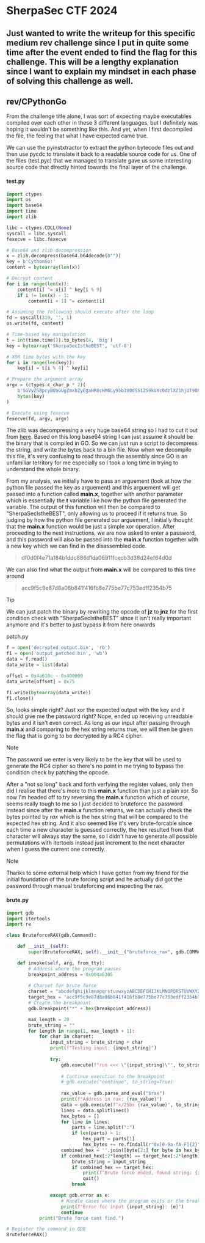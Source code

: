 SherpaSec CTF 2024 
=====
Just wanted to write the writeup for this specific medium rev challenge since I put in quite some time after the event ended to find the flag for this challenge. This will be a lengthy explanation since I want to explain my mindset in each phase of solving this challenge as well.
---

## rev/CPythonGo

From the challenge title alone, I was sort of expecting maybe executables compiled over each other in these 3 different languages, but I definitely was hoping it wouldn't be something like this. And yet, when I first decompiled the file, the feeling that what I have expected came true.




We can use the pyinstxtractor to extract the python bytecode files out and then use pycdc to translate it back to a readable source code for us. One of the files (test.pyc) that we managed to translate gave us some interesting source code that directly hinted towards the final layer of the challenge. 

#### test.py
```python
import ctypes
import os
import base64
import time
import zlib

libc = ctypes.CDLL(None)
syscall = libc.syscall
fexecve = libc.fexecve

# Base64 and zlib decompression
x = zlib.decompress(base64.b64decode(b""))
key = b'CythonGo!'
content = bytearray(len(x))

# Decrypt content
for i in range(len(x)):
    content[i] ^= x[i] ^ key[i % 9]
    if i != len(x) - 1:
        content[i + 1] ^= content[i]

# Assuming the following should execute after the loop
fd = syscall(319, '', 1)
os.write(fd, content)

# Time-based key manipulation
t = int(time.time()).to_bytes(4, 'big')
key = bytearray('SherpaSecIstheBEST', 'utf-8')

# XOR time bytes with the key
for i in range(len(key)):
    key[i] = t[i % 4] ^ key[i]

# Prepare the argument array
argv = (ctypes.c_char_p * 2)(
    b'SGVyZSBpcyB0aGUgZmxhZyEgaHR0cHM6Ly95b3V0dS5iZS9kUXc0dzlXZ1hjUT90PTQy', 
    bytes(key)
)

# Execute using fexecve
fexecve(fd, argv, argv)

```

The zlib was decompressing a very huge base64 string so I had to cut it out from [here](toolong.txt). Based on this long base64 string I can just assume it should be the binary that is compiled in GO. So we can just run a script to decompress the string, and write the bytes back to a bin file. Now when we decompile this file, it's very confusing to read through the assembly since GO is an unfamiliar territory for me especially so I took a long time in trying to understand the whole binary. 

From my analysis, we initially have to pass an arguement (look at how the python file passed the key as arguement) and this arguement will get passed into a function called **main.x**, together with another parameter which is essentially the **t** variable like how the python file generated the variable. The output of this function will then be compared to "SherpaSecIstheBEST", only allowing us to proceed if it returns true. So judging by how the python file generated our arguement, I initially thought that the **main.x** function would be just a simple xor operation. After proceeding to the next instructions, we are now asked to enter a password, and this password will also be passed into the **main.x** function together with a new key which we can find in the disassembled code.

> df0d0f4e71a184bfddc886d1da06911fcecb3d38d24ef64d0d

We can also find what the output from **main.x** will be compared to this time around

> acc9f5c9e87d8a06b841f416fb8e775be77c753edff2354b75

>[!TIP]
>We can just patch the binary by rewriting the opcode of **jz** to **jnz** for the first condition check with "SherpaSecIstheBEST" since  it isn't really important anymore and it's better to just bypass it from here onwards

patch.py
```python
f = open('decrypted_output.bin', 'rb')
f1 = open('output_patched.bin', 'wb')
data = f.read()
data_write = list(data)

offset = 0x4a618c - 0x400000
data_write[offset] = 0x75

f1.write(bytearray(data_write))
f1.close()
```

So, looks simple right? Just xor the expected output with the key and it should give me the password right? Nope, ended up receiving unreadable bytes and it isn't even correct. As long as our input after passing through **main.x** and comparing to the hex string returns true, we will then be given the flag that is going to be decrypted by a RC4 cipher. 

>[!NOTE]
>The password we enter is very likely to be the key that will be used to generate the RC4 cipher so there's no point in me trying to bypass the condition check by patching the opcode.

After a "not so long" back and forth verfying the register values, only then did I realise that there's more to this **main.x** function than just a plain xor. So now I'm headed off to try reversing the **main.x** function which of course, seems really tough to me so I just decided to bruteforce the password instead since after the **main.x** function returns, we can actually check the bytes pointed by _rax_ which is the hex string that will be compared to the expected hex string. And it also seemed like it's very brute-forcable since each time a new character is guessed correctly, the hex resulted from that character will always stay the same, so I didn't have to generate all possible permutations with itertools instead just increment to the next character when I guess the current one correctly. 

>[!NOTE]
>Thanks to some external help which I have gotten from my friend for the initial foundation of the brute forcing script and he actually did got the password through manual bruteforcing and inspecting the rax.

#### brute.py
```python
import gdb
import itertools
import re

class BruteforceRAX(gdb.Command):

    def __init__(self):
        super(BruteforceRAX, self).__init__("bruteforce_rax", gdb.COMMAND_USER)

    def invoke(self, arg, from_tty):
        # Address where the program pauses
        breakpoint_address = 0x004a6305
        
        # Charset for brute force
        charset = "abcdefghijklmnopqrstuvwxyzABCDEFGHIJKLMNOPQRSTUVWXYZ0123456789!@#$%^&*()_=+-"
        target_hex = "acc9f5c9e87d8a06b841f416fb8e775be77c753edff2354b75"
        # Create the breakpoint
        gdb.Breakpoint("*" + hex(breakpoint_address))

        max_length = 20
        brute_string = ""
        for length in range(1, max_length + 1):
            for char in charset:
                input_string = brute_string + char
                print(f"Testing input: {input_string}")
                
                try:
                    gdb.execute(f"run <<< \"{input_string}\"", to_string=True)
                    
                    # Continue execution to the breakpoint
                    # gdb.execute("continue", to_string=True)
                    
                    rax_value = gdb.parse_and_eval("$rax")
                    print(f"Address in rax: {rax_value}")
                    data = gdb.execute(f"x/25bx {rax_value}", to_string=True)
                    lines = data.splitlines()
                    hex_bytes = []
                    for line in lines:
                        parts = line.split(":")
                        if len(parts) > 1:
                            hex_part = parts[1]
                            hex_bytes += re.findall(r"0x[0-9a-fA-F]{2}", hex_part)
                    combined_hex = ''.join([byte[2:] for byte in hex_bytes])
                    if combined_hex[:2*length] == target_hex[:2*length]:
                        brute_string = input_string
                        if combined_hex == target_hex:
                            print(f"Brute force ended, found string: {input_string}")
                            quit()
                        break

                except gdb.error as e:
                    # Handle cases where the program exits or the breakpoint isn't hit
                    print(f"Error for input {input_string}: {e}")
                    continue
            print("Brute force cant find.")

# Register the command in GDB
BruteforceRAX()
```
